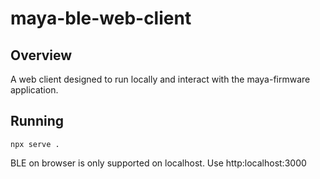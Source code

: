 # maya-ble-web-client

## Overview
A web client designed to run locally and interact with the maya-firmware application.

## Running
`npx serve .`

BLE on browser is only supported on localhost. Use http:localhost:3000